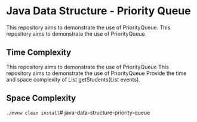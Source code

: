 # Java Data Structure - Priority Queue

This repository aims to demonstrate the use of PriorityQueue. This repository aims to demonstrate the use of PriorityQueue




## Time Complexity

This repository aims to demonstrate the use of PriorityQueue
This repository aims to demonstrate the use of PriorityQueue
Provide the time and space complexity of List<Student> getStudents(List<String> events).

## Space Complexity


```./mvnw clean install```# java-data-structure-priority-queue
